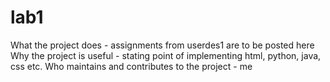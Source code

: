 # lab1
What the project does - assignments from userdes1 are to be posted here
Why the project is useful - stating point of implementing html, python, java, css etc. 
Who maintains and contributes to the project -  me

